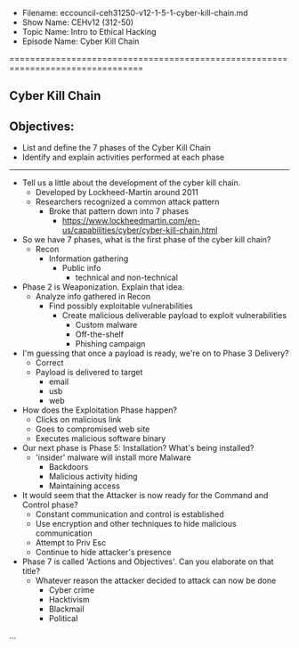 - Filename: eccouncil-ceh31250-v12-1-5-1-cyber-kill-chain.md
- Show Name: CEHv12 (312-50)
- Topic Name: Intro to Ethical Hacking
- Episode Name: Cyber Kill Chain

================================================================================


Cyber Kill Chain
--------------------------------------------------------------------------------

Objectives:
--------------------------------------------------------------------------------
- List and define the 7 phases of the Cyber Kill Chain
- Identify and explain activities performed at each phase

--------------------------------------------------------------------------------

+ Tell us a little about the development of the cyber kill chain.
  - Developed by Lockheed-Martin around 2011
  - Researchers recognized a common attack pattern
    + Broke that pattern down into 7 phases
      - https://www.lockheedmartin.com/en-us/capabilities/cyber/cyber-kill-chain.html
+ So we have 7 phases, what is the first phase of the cyber kill chain?
  - Recon
    + Information gathering
      - Public info
        + technical and non-technical
+ Phase 2 is Weaponization. Explain that idea.
  - Analyze info gathered in Recon
    + Find possibly exploitable vulnerabilities
      - Create malicious deliverable payload to exploit vulnerabilities
        + Custom malware
        + Off-the-shelf
        + Phishing campaign
+ I'm guessing that once a payload is ready, we're on to Phase 3 Delivery?
  - Correct
  - Payload is delivered to target
    + email
    + usb
    + web
+ How does the Exploitation Phase happen?
  - Clicks on malicious link
  - Goes to compromised web site
  - Executes malicious software binary
+ Our next phase is Phase 5: Installation? What's being installed?
  - 'insider' malware will install more Malware
    + Backdoors
    + Malicious activity hiding
    + Maintaining access
+ It would seem that the Attacker is now ready for the Command and Control phase?
  - Constant communication and control is established
  - Use encryption and other techniques to hide malicious communication
  - Attempt to Priv Esc
  - Continue to hide attacker's presence
+ Phase 7 is called 'Actions and Objectives'. Can you elaborate on that title?
  - Whatever reason the attacker decided to attack can now be done
    + Cyber crime
    + Hacktivism
    + Blackmail
    + Political



...
